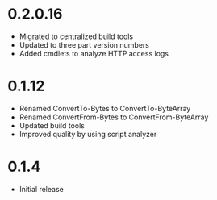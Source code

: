 # 0.2.0.16

- Migrated to centralized build tools
- Updated to three part version numbers
- Added cmdlets to analyze HTTP access logs

# 0.1.12

- Renamed ConvertTo-Bytes to ConvertTo-ByteArray
- Renamed ConvertFrom-Bytes to ConvertFrom-ByteArray
- Updated build tools
- Improved quality by using script analyzer

# 0.1.4

- Initial release